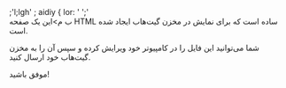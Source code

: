 <!DOCTYPE html>
<html g="fa" dir="vl">
<heaا>;'l;lgh'
            ;
            aidiy {
            lor: '
   ';'
</head>
<body>
    <div class="container">ب م>این یک صفحه HTML ساده است که برای نمایش در مخزن گیت‌هاب ایجاد شده است.</p>
        <p>شما می‌توانید این فایل را در کامپیوتر خود ویرایش کرده و سپس آن را به مخزن گیت‌هاب خود ارسال کنید.</p>
        <p>موفق باشید!</p>
    </div>
</body>
</html>

